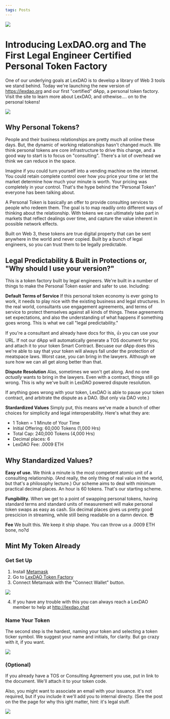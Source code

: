 ```yaml
---
tags: Posts
---
```


![](https://i.imgur.com/oHjFnpI.png)

# Introducing LexDAO.org and The First Legal Engineer Certified Personal Token Factory

One of our underlying goals at LexDAO is to develop a library of Web 3 tools we stand behind. Today we're launching the new version of https://lexdao.org and our first "certified" dApp, a personal token factory. Visit the site to learn more about LexDAO, and othewise.... on to the personal tokens!

![](https://i.imgur.com/ViNTezq.png)


## Why Personal Tokens?

People and their business relationships are pretty much all online these days. But, the dynamic of working relationships hasn't changed much. We think personal tokens are core infrastructure to drive this change, and a good way to start is to focus on "consulting". There's a lot of overhead we think we can reduce in the space.

Imagine if you could turn yourself into a vending machine on the internet. You could retain complete control over how you price your time or let the market determine how much your minute is worth. Your pricing was completely in your control. That's the hype behind the "Personal Token" everyone has been talking about.

A Personal Token is basically an offer to provide consulting services to people who redeem them. The goal is to map readily onto different ways of thinking about the relationship. With tokens we can ultimately take part in markets that reflect dealings over time, and capture the value inherent in possible network effects.

Built on Web 3, these tokens are true digital property that can be sent anywhere in the world and never copied. Built by a bunch of legal engineers, so you can trust them to be legally predictable.

## Legal Predictability & Built in Protections or, "Why should I use your version?"

This is a token factory built by legal engineers. We're built in a number of things to make the Personal Token easier and safer to use. Including:

**Default Terms of Service**
If this personal token economy is ever going to work, it needs to play nice with the existing business and legal structures. In the real world, consultants use engagement agreements, and terms of service to protect themselves against all kinds of things. These agreements set expectations, and also the understanding of what happens if something goes wrong. This is what we call "legal predictability."

If you're a consultant and already have docs for this, 👍 you can use your URL. If not our dApp will automatically generate a TOS document for you, and attach it to your token Smart Contract. Becuase our dApp does this we're able to say that your token will always fall under the protection of meatspace laws. Worst case, you can bring in the lawyers. Although we sure how we can all get along better than that.

**Dispute Resolution**
Alas, sometimes we won't get along. And no one *actually* wants to bring in the lawyers. Even with a contract, things still go wrong. This is why we've built in LexDAO powered dispute resolution. 

If anything goes wrong with your token, LexDAO is able to pause your token contract, and arbitrate the dispute as a DAO. (But only via DAO vote.)

**Stardardized Values**
Simply put, this means we've made a bunch of other choices for simplicity and legal interoperability. Here's what they are:
* 1 Token = 1 Minute of Your Time 
* Initial Offering: 60,000 Tokens (1,000 Hrs)
* Total Cap: 240,000 Tokens (4,000 Hrs)
* Decimal places: 6
* LexDAO Fee: .0009 ETH

## Why Standardized Values?
**Easy of use.**
We think a minute is the most competent atomic unit of a consulting relationship. (And really, the only thing of real value in the world, but that's a philosophy lecture.) Our scheme aims to deal with minimum practical decimal places. An hour is 60 tokens. That's our starting scheme.

**Fungibility.** 
When we get to a point of swapping personal tokens, having standard terms and standard units of measurement will make personal token swaps as easy as cash. Six decimal places gives us pretty good prescicion in streaming, while still being readable on a damn device. 😎

**Fee**
We built this. We keep it ship shape. You can throw us a .0009 ETH bone, no?d

## Mint My Token Already

### Get Set Up

1. Install [Metamask](https://metamask.io/download.html)
2. Go to [LexDAO Token Factory](https://lexdao.org/#/personal-token)
3. Connect Metamask with the "Connect Wallet" button.

![](https://i.imgur.com/L99k4RC.png)


4. If you have any trouble with this you can always reach a LexDAO member to help at http://lexdao.chat
 
### Name Your Token

The second step is the hardest, naming your token and selecting a token ticker symbol. We suggest your name and initials, for clarity. But go crazy with it, if you want.

![](https://i.imgur.com/KpgjvUg.png)


### (Optional)

If you already have a TOS or Consulting Agreement you use, put in link to the document. We'll attach it to your token code.

Also, you might want to associate an email with your issuance. It's not required, but if you include it we'll add you to internal directy. (See the post on the the page for why this ight matter, hint: it's legal stuff.

![](https://i.imgur.com/ULBFSn4.png)


